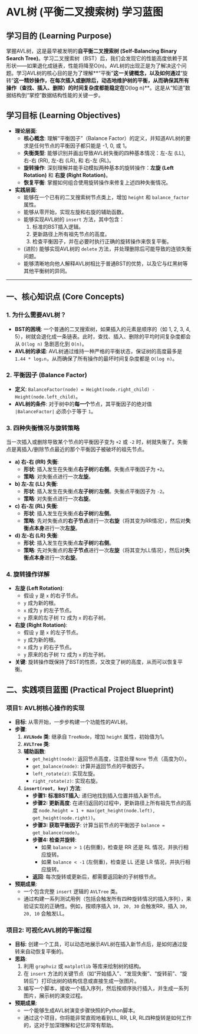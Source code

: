 # AVL树 (平衡二叉搜索树) 学习蓝图

## 学习目的 (Learning Purpose)

掌握AVL树，这是最早被发明的**自平衡二叉搜索树 (Self-Balancing Binary Search Tree)**。学习二叉搜索树（BST）后，我们会发现它的性能高度依赖于其形状——如果退化成链表，性能将降至O(n)。AVL树的出现正是为了解决这个问题。学习AVL树的核心目的是为了理解**“平衡”**这一关键概念，以及如何通过**“旋转”**这一精妙操作，在每次插入或删除后，动态地维护树的平衡，从而确保其所有操作（查找、插入、删除）的时间复杂度都能稳定在**O(log n)**。这是从“知道”数据结构到“掌控”数据结构性能的关键一步。

## 学习目标 (Learning Objectives)

- **理论层面**:
  - **核心概念**: 理解“平衡因子”（Balance Factor）的定义，并知道AVL树的要求是任何节点的平衡因子都只能是 -1, 0, 或 1。
  - **失衡类型**: 能够识别并画出导致AVL树失衡的四种基本情况：左-左 (LL), 右-右 (RR), 左-右 (LR), 和 右-左 (RL)。
  - **旋转操作**: 深刻理解并能手动模拟两种基本的旋转操作：**左旋 (Left Rotation)** 和 **右旋 (Right Rotation)**。
  - **恢复平衡**: 掌握如何组合使用旋转操作来修复上述四种失衡情况。
- **实践层面**:
  - 能够在一个已有的二叉搜索树节点类上，增加 `height` 和 `balance_factor` 属性。
  - 能够从零开始，实现左旋和右旋的辅助函数。
  - 能够实现AVL树的 `insert` 方法，其中包含：
    1.  标准的BST插入逻辑。
    2.  更新路径上所有祖先节点的高度。
    3.  检查平衡因子，并在必要时执行正确的旋转操作来恢复平衡。
  - (进阶) 能够实现AVL树的 `delete` 方法，并处理删除后可能导致的连锁失衡问题。
  - 能够清晰地向他人解释AVL树相比于普通BST的优势，以及它与红黑树等其他平衡树的异同。

---

## 一、核心知识点 (Core Concepts)

### 1. 为什么需要AVL树？
- **BST的困境**: 一个普通的二叉搜索树，如果插入的元素是顺序的（如 1, 2, 3, 4, 5），树就会退化成一条链表。此时，查找、插入、删除的平均时间复杂度都会从 `O(log n)` 急剧恶化到 `O(n)`。
- **AVL树的承诺**: AVL树通过维持一种严格的平衡状态，保证树的高度最多是 `1.44 * log₂n`，从而确保了所有操作的最坏时间复杂度都是 `O(log n)`。

### 2. 平衡因子 (Balance Factor)
- **定义**: `BalanceFactor(node) = Height(node.right_child) - Height(node.left_child)`。
- **AVL树的条件**: 对于树中的**每一个**节点，其平衡因子的绝对值 `|BalanceFactor|` 必须小于等于 `1`。

### 3. 四种失衡情况与旋转策略
当一次插入或删除导致某个节点的平衡因子变为 `+2` 或 `-2` 时，树就失衡了。失衡点是离插入/删除节点最近的那个平衡因子被破坏的祖先节点。
- **a) 右-右 (RR) 失衡**:
  - **形状**: 插入发生在失衡点**右子树**的**右侧**。失衡点平衡因子为 `+2`。
  - **策略**: 对失衡点进行一次**左旋**。
- **b) 左-左 (LL) 失衡**:
  - **形状**: 插入发生在失衡点**左子树**的**左侧**。失衡点平衡因子为 `-2`。
  - **策略**: 对失衡点进行一次**右旋**。
- **c) 右-左 (RL) 失衡**:
  - **形状**: 插入发生在失衡点**右子树**的**左侧**。
  - **策略**: 先对失衡点的**右子节点**进行一次**右旋**（将其变为RR情况），然后对**失衡点本身**进行一次**左旋**。
- **d) 左-右 (LR) 失衡**:
  - **形状**: 插入发生在失衡点**左子树**的**右侧**。
  - **策略**: 先对失衡点的**左子节点**进行一次**左旋**（将其变为LL情况），然后对**失衡点本身**进行一次**右旋**。

### 4. 旋转操作详解
- **左旋 (Left Rotation)**:
  - 假设 `y` 是 `x` 的右子节点。
  - `y` 成为新的根。
  - `x` 成为 `y` 的左子节点。
  - `y` 原来的左子树 `T2` 成为 `x` 的右子树。
- **右旋 (Right Rotation)**:
  - 假设 `y` 是 `x` 的左子节点。
  - `y` 成为新的根。
  - `x` 成为 `y` 的右子节点。
  - `y` 原来的右子树 `T2` 成为 `x` 的左子树。
- **关键**: 旋转操作既保持了BST的性质，又改变了树的高度，从而可以恢复平衡。

## 二、实践项目蓝图 (Practical Project Blueprint)

### 项目1: AVL树核心操作的实现
- **目标**: 从零开始，一步步构建一个功能性的AVL树。
- **步骤**:
  1.  **`AVLNode` 类**: 继承自 `TreeNode`，增加 `height` 属性，初始值为1。
  2.  **`AVLTree` 类**:
  3.  **辅助函数**:
      - `get_height(node)`: 返回节点高度，注意处理 `None` 节点（高度为0）。
      - `get_balance(node)`: 计算并返回节点的平衡因子。
      - `left_rotate(z)`: 实现左旋。
      - `right_rotate(z)`: 实现右旋。
  4.  **`insert(root, key)` 方法**:
      - **步骤1: 标准BST插入**: 递归地找到插入位置并插入新节点。
      - **步骤2: 更新高度**: 在递归返回的过程中，更新路径上所有祖先节点的高度 `node.height = 1 + max(get_height(node.left), get_height(node.right))`。
      - **步骤3: 获取平衡因子**: 计算当前节点的平衡因子 `balance = get_balance(node)`。
      - **步骤4: 检查并旋转**:
        - 如果 `balance > 1` (右侧重)，检查是 RR 还是 RL 情况，并执行相应旋转。
        - 如果 `balance < -1` (左侧重)，检查是 LL 还是 LR 情况，并执行相应旋转。
      - **返回**: 每次旋转或更新后，都需要返回新的子树根节点。
- **预期成果**:
  - 一个包含完整 `insert` 逻辑的 `AVLTree` 类。
  - 通过构建一系列测试用例（包括会触发所有四种旋转情况的插入序列），来验证实现的正确性。例如，按顺序插入 `10, 20, 30` 会触发RR，插入 `30, 20, 10` 会触发LL。

### 项目2: 可视化AVL树的平衡过程
- **目标**: 创建一个工具，可以动态地展示AVL树在插入新节点后，是如何通过旋转来自动恢复平衡的。
- **思路**:
  1.  利用 `graphviz` 或 `matplotlib` 等库来绘制树的结构。
  2.  在 `insert` 方法的关键节点（如“开始插入”、“发现失衡”、“旋转前”、“旋转后”）打印出树的结构信息或直接生成一张图片。
  3.  编写一个脚本，接收一个插入序列，然后按顺序执行插入，并生成一系列图片，展示树的演变过程。
- **预期成果**:
  - 一个能够生成AVL树演变步骤快照的Python脚本。
  - 通过这个项目，你将能非常直观地看到LL, RR, LR, RL四种旋转是如何工作的，这对于加深理解和记忆非常有帮助。
